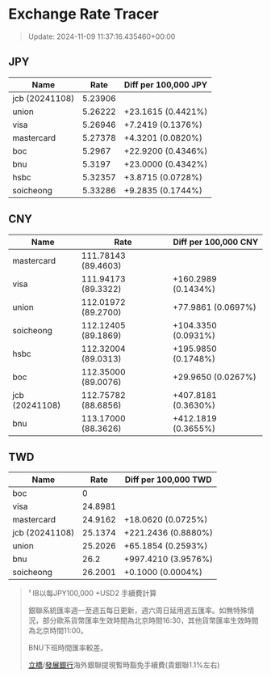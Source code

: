 # Exchange Rate Tracer

> Update: 2024-11-09 11:37:16.435460+00:00

## JPY

| Name           |    Rate | Diff per 100,000 JPY   |
|----------------|---------|------------------------|
| jcb (20241108) | 5.23906 |                        |
| union          | 5.26222 | +23.1615 (0.4421%)     |
| visa           | 5.26946 | +7.2419 (0.1376%)      |
| mastercard     | 5.27378 | +4.3201 (0.0820%)      |
| boc            | 5.2967  | +22.9200 (0.4346%)     |
| bnu            | 5.3197  | +23.0000 (0.4342%)     |
| hsbc           | 5.32357 | +3.8715 (0.0728%)      |
| soicheong      | 5.33286 | +9.2835 (0.1744%)      |

## CNY

| Name           | Rate                | Diff per 100,000 CNY   |
|----------------|---------------------|------------------------|
| mastercard     | 111.78143	(89.4603) |                        |
| visa           | 111.94173	(89.3322) | +160.2989 (0.1434%)    |
| union          | 112.01972	(89.2700) | +77.9861 (0.0697%)     |
| soicheong      | 112.12405	(89.1869) | +104.3350 (0.0931%)    |
| hsbc           | 112.32004	(89.0313) | +195.9850 (0.1748%)    |
| boc            | 112.35000	(89.0076) | +29.9650 (0.0267%)     |
| jcb (20241108) | 112.75782	(88.6856) | +407.8181 (0.3630%)    |
| bnu            | 113.17000	(88.3626) | +412.1819 (0.3655%)    |

## TWD

| Name           |    Rate | Diff per 100,000 TWD   |
|----------------|---------|------------------------|
| boc            |  0      |                        |
| visa           | 24.8981 |                        |
| mastercard     | 24.9162 | +18.0620 (0.0725%)     |
| jcb (20241108) | 25.1374 | +221.2436 (0.8880%)    |
| union          | 25.2026 | +65.1854 (0.2593%)     |
| bnu            | 26.2    | +997.4210 (3.9576%)    |
| soicheong      | 26.2001 | +0.1000 (0.0004%)      |


> ¹ IB以每JPY100,000 +USD2 手續費計算
>
> 銀聯系統匯率週一至週五每日更新，週六周日延用週五匯率。如無特殊情況，部分歐系貨幣匯率生效時間為北京時間16:30，其他貨幣匯率生效時間為北京時間11:00。
>
> BNU下班時間匯率較差。
>
> [立橋](https://www.wlbank.com.mo/uploads/ueditor/file/20181211/1544536513900230.pdf)/[發展銀行](https://www.mdb.com.mo/Service_Charges_20230728.pdf)海外銀聯提現暫時豁免手續費(貴銀聯1.1%左右)

